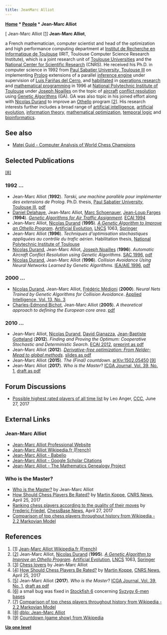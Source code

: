 ```yaml
---
title: JeanMarc Alliot
---
```

**[Home](Home "Home") \* [People](People "People") \* Jean-Marc Alliot**



[ Jean-Marc Alliot <a id="cite-note-1" href="#cite-ref-1">[1]</a>
**Jean-Marc Alliot**,  

a French mathematician, computer scientist and head of the optimization and high performance computing department at [Institut de Recherche en Informatique de Toulouse](https://fr.wikipedia.org/wiki/Institut_de_recherche_en_informatique_de_Toulouse) (IRIT, Toulouse Computer Science Research Institute), which is a joint research unit of [Toulouse Universities](https://en.wikipedia.org/wiki/Universit%C3%A9_f%C3%A9d%C3%A9rale_de_Toulouse_Midi-Pyr%C3%A9n%C3%A9es) and the [National Center for Scientific Research](https://en.wikipedia.org/wiki/Centre_national_de_la_recherche_scientifique) (CNRS). He received his Ph.D. in computer science in 1992 from [Paul Sabatier University, Toulouse III](https://en.wikipedia.org/wiki/Paul_Sabatier_University) on implementing [Prolog](index.php?title=Prolog&action=edit&redlink=1 "Prolog (page does not exist)") extensions of a parallel [inference engine](https://en.wikipedia.org/wiki/Inference_engine) under supervision of [Luis Fariñas del Cerro](Mathematician#LFarinasdelCerro "Mathematician"), and [habilitated](https://en.wikipedia.org/wiki/Habilitation) in [operations research](https://en.wikipedia.org/wiki/Operations_research) and [mathematical programming](https://en.wikipedia.org/wiki/Mathematical_optimization) in 1996 at [National Polytechnic Institute of Toulouse](https://en.wikipedia.org/wiki/National_Polytechnic_Institute_of_Toulouse) under [Joseph Noailles](Mathematician#JNoailles "Mathematician") on the topic of [aircraft](https://en.wikipedia.org/wiki/Aircraft) [conflict resolution](https://en.wikipedia.org/wiki/Traffic_collision_avoidance_system) using [Genetic Algorithms](Genetic_Programming#GeneticAlgorithm "Genetic Programming") (GA). GA was also topic in his joined effort along with [Nicolas Durand](Mathematician#NDurand "Mathematician") to improve an [Othello](Othello "Othello") program <a id="cite-note-2" href="#cite-ref-2">[2]</a>. His research interests further includes a broad range of [artificial intelligence](Artificial_Intelligence "Artificial Intelligence"), [artificial evolution](https://en.wikipedia.org/wiki/Evolutionary_algorithm), [information theory](https://en.wikipedia.org/wiki/Information_theory), [mathematical optimization](https://en.wikipedia.org/wiki/Mathematical_optimization), [temporal logic](https://en.wikipedia.org/wiki/Temporal_logic) and [bioinformatics](https://en.wikipedia.org/wiki/Bioinformatics). 



## See also


* [Matej Guid - Computer Analysis of World Chess Champions](Matej_Guid#ComputerAnalysis "Matej Guid")


## Selected Publications


<a id="cite-note-8" href="#cite-ref-8">[8]</a>



### 1992 ...


* Jean-Marc Alliot (**1992**). *Tarski, une machine parallèle pour implémenter des extensions de Prolog*. Ph.D. thesis, [Paul Sabatier University, Toulouse III](https://en.wikipedia.org/wiki/Paul_Sabatier_University), [pdf](http://www.alliot.fr/papers/thesejma.pdf)
* [Daniel Delahaye](http://recherche.enac.fr/~delahaye/), Jean-Marc Alliot, [Marc Schoenauer](Marc_Schoenauer "Marc Schoenauer"), [Jean-Loup Farges](https://scholar.google.com/citations?user=H2VjSOgAAAAJ&hl=en) (**1994**). *[Genetic Algorithms for Air Traffic Assignment](https://www.researchgate.net/publication/2489370_Genetic_Algorithms_for_Air_Traffic_Assignment)*. [ECAI 1994](http://dblp.uni-trier.de/db/conf/ecai/ecai94.html#DelahayeASF94)
* Jean-Marc Alliot, [Nicolas Durand](Mathematician#NDurand "Mathematician") (**1995**). *[A Genetic Algorithm to Improve an Othello Program](https://hal-enac.archives-ouvertes.fr/hal-00937682)*. [Artificial Evolution](https://link.springer.com/book/10.1007/3-540-61108-8), [LNCS](https://en.wikipedia.org/wiki/Lecture_Notes_in_Computer_Science) 1063, [Springer](https://en.wikipedia.org/wiki/Springer_Science%2BBusiness_Media)
* Jean-Marc Alliot (**1996**). *Techniques d'optimisation stochastiques appliquées au contrôle du trafic aérien*. Habilitation thesis, [National Polytechnic Institute of Toulouse](https://en.wikipedia.org/wiki/National_Polytechnic_Institute_of_Toulouse)
* [Nicolas Durand](Mathematician#NDurand "Mathematician"), Jean-Marc Alliot, [Joseph Noailles](Mathematician#JNoailles "Mathematician") (**1996**). *Automatic Aircraft Conflict Resolution using Genetic Algorithms*. [SAC 1996](http://dblp.uni-trier.de/db/conf/sac/sac1996.html#DurandAN96), [pdf](http://www.alliot.fr/papers/acm96.pdf)
* [Nicolas Durand](Mathematician#NDurand "Mathematician"), Jean-Marc Alliot (**1996**). *Collision Avoidance Using Neural Networks Learned by Genetic Algorithms*. [IEA/AIE 1996](http://dblp.uni-trier.de/db/conf/ieaaie/ieaaie1996.html#DurandA96), [pdf](http://www.alliot.fr/papers/ieaaei96.pdf)


### 2000 ...


* [Nicolas Durand](Mathematician#NDurand "Mathematician"), Jean-Marc Alliot, [Frédéric Médioni](http://dblp.uni-trier.de/pers/hd/m/M=eacute=dioni:Fr=eacute=d=eacute=ric) (**2000**). *Neural Nets Trained by Genetic Algorithms for Collision Avoidance*. [Applied Intelligence, Vol. 13, No. 3](http://dblp.uni-trier.de/db/journals/apin/apin13.html#DurandAM00)
* [Charles-Edmond Bichot](http://recherche.enac.fr/~bichot/), Jean-Marc Alliot (**2005**). *A theoretical approach to defining the European core area*. [pdf](http://www.alliot.fr/papers/atm2005bichot.pdf)


### 2010 ...


* Jean-Marc Alliot, [Nicolas Durand](Mathematician#NDurand "Mathematician"), [David Gianazza](http://pom.tls.cena.fr/homepages/gianazza/index.html.en), [Jean-Baptiste Gotteland](https://www.researchgate.net/profile/Jean_Baptiste_Gotteland) (**2012**). *Finding and Proving the Optimum: Cooperative Stochastic and Deterministic Search*. [ECAI 2012](http://dblp.uni-trier.de/db/conf/ecai/ecai2012.html#AlliotDGG12), [preprint as pdf](http://www.alliot.fr/papers/ecai2012.pdf)
* Jean-Marc Alliot (**2012**). *[Derivative-free optimization: From Nelder-Mead to global methods](http://www.alliot.fr/cct.shtml.fr)*. [slides as pdf](http://www.alliot.fr/COURS/CCT/optien.pdf)
* Jean-Marc Alliot (**2015**). *The (Final) countdown*. [arXiv:1502.05450](https://arxiv.org/abs/1502.05450) <a id="cite-note-9" href="#cite-ref-9">[9]</a>
* Jean-Marc Alliot (**2017**). *Who is the Master*? [ICGA Journal, Vol. 39, No. 1](ICGA_Journal#39_1 "ICGA Journal"), [draft as pdf](http://www.alliot.fr/CHESS/draft-icga-39-1.pdf)


## Forum Discussions


* [Possible highest rated players of all time list](http://www.talkchess.com/forum/viewtopic.php?t=64436) by Leo Anger, [CCC](CCC "CCC"), June 27, 2017


## External Links


### Jean-Marc Alliot


* [Jean-Marc Alliot Professional Website](http://www.alliot.fr/pro.shtml.en)
* [Jean-Marc Alliot Wikipedia.fr (French)](https://fr.wikipedia.org/wiki/Jean-Marc_Alliot)
* [Jean-Marc Alliot - Babelio](https://www.babelio.com/auteur/Jean-Marc-Alliot/135578)
* [Jean-Marc Alliot - Google Scholar Citations](https://scholar.google.fr/citations?user=I9RAUKcAAAAJ&hl=en)
* [Jean-Marc Alliot - The Mathematics Genealogy Project](https://www.genealogy.math.ndsu.nodak.edu/id.php?id=168092)


### Who is the Master?


* [Who is the Master?](http://www.alliot.fr/CHESS/ficga.html.en) by Jean-Marc Alliot
* [How Should Chess Players Be Rated?](https://news.cnrs.fr/articles/how-should-chess-players-be-rated) by [Martin Koppe](https://news.cnrs.fr/authors/martin-koppe), [CNRS News](https://news.cnrs.fr/), April 25, 2017
* [Ranking chess players according to the quality of their moves](https://en.chessbase.com/post/ranking-chess-players-according-to-the-quality-of-their-moves) by [Frederic Friedel](Frederic_Friedel "Frederic Friedel"), [ChessBase News](ChessBase "ChessBase"), April 27, 2017
* [Comparison of top chess players throughout history from Wikipedia - 2.2 Markovian Model](https://en.wikipedia.org/wiki/Comparison_of_top_chess_players_throughout_history#Markovian_Model)


## References


1. <a id="cite-ref-1" href="#cite-note-1">[1]</a> [Jean-Marc Alliot Wikipedia.fr (French)](https://fr.wikipedia.org/wiki/Jean-Marc_Alliot)
2. <a id="cite-ref-2" href="#cite-note-2">[2]</a> Jean-Marc Alliot, [Nicolas Durand](Mathematician#NDurand "Mathematician") (**1995**). *[A Genetic Algorithm to Improve an Othello Program](https://hal-enac.archives-ouvertes.fr/hal-00937682)*. [Artificial Evolution](https://link.springer.com/book/10.1007/3-540-61108-8), [LNCS](https://en.wikipedia.org/wiki/Lecture_Notes_in_Computer_Science) 1063, [Springer](https://en.wikipedia.org/wiki/Springer_Science%2BBusiness_Media)
3. <a id="cite-ref-3" href="#cite-note-3">[3]</a> [Chess lovers](http://www.chess-lovers.org/) by Jean-Marc Alliot
4. <a id="cite-ref-4" href="#cite-note-4">[4]</a> [How Should Chess Players Be Rated?](https://news.cnrs.fr/articles/how-should-chess-players-be-rated) by [Martin Koppe](https://news.cnrs.fr/authors/martin-koppe), [CNRS News](https://news.cnrs.fr/), April 25, 2017
5. <a id="cite-ref-5" href="#cite-note-5">[5]</a> Jean-Marc Alliot (**2017**). *Who is the Master*? [ICGA Journal, Vol. 39, No. 1](ICGA_Journal#39_1 "ICGA Journal"), [draft as pdf](http://www.alliot.fr/CHESS/draft-icga-39-1.pdf)
6. <a id="cite-ref-6" href="#cite-note-6">[6]</a> a small bug was fixed in [Stockfish 6](Stockfish "Stockfish") concerning [Syzygy 6-men bases](Syzygy_Bases "Syzygy Bases")
7. <a id="cite-ref-7" href="#cite-note-7">[7]</a> [Comparison of top chess players throughout history from Wikipedia - 2.2 Markovian Model](https://en.wikipedia.org/wiki/Comparison_of_top_chess_players_throughout_history#Markovian_Model)
8. <a id="cite-ref-8" href="#cite-note-8">[8]</a> [dblp: Jean-Marc Alliot](https://dblp.uni-trier.de/pers/hd/a/Alliot:Jean=Marc)
9. <a id="cite-ref-9" href="#cite-note-9">[9]</a> [Countdown (game show) from Wikipedia](https://en.wikipedia.org/wiki/Countdown_(game_show))

**[Up one level](People "People")**







 
